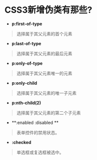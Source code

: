 # CSS3新增伪类有那些?

- **p:first-of-type**

> 选择属于其父元素的首个元素

- **p:last-of-type**

> 选择属于其父元素的最后元素

- **p:only-of-type**

> 选择属于其父元素唯一的元素

- **p:only-child**

> 选择属于其父元素的唯一子元素

- **p:nth-child(2)**

> 选择属于其父元素的第二个子元素

- **:enabled :disabled **

> 表单控件的禁用状态。

- **:checked**

> 单选框或复选框被选中。